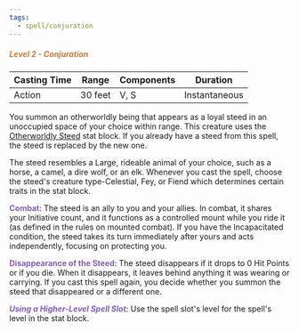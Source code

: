 ```yaml
---
tags:
  - spell/conjuration
---
```

##### *<span style="color:rgb(203, 123, 55)">Level 2 - Conjuration</span>*

|Casting Time|Range|Components|Duration|
|---|---|---|---|
|Action|30 feet|V, S|Instantaneous|
You summon an otherworldly being that appears as a loyal steed in an unoccupied space of your choice within range. This creature uses the [Otherworldly Steed](https://www.aidedd.org/monster/otherworldly-steed) stat block. If you already have a steed from this spell, the steed is replaced by the new one. 

The steed resembles a Large, rideable animal of your choice, such as a horse, a camel, a dire wolf, or an elk. Whenever you cast the spell, choose the steed's creature type-Celestial, Fey, or Fiend which determines certain traits in the stat block. 

**<span style="color:rgb(134, 93, 187)">Combat</span>**: The steed is an ally to you and your allies. In combat, it shares your Initiative count, and it functions as a controlled mount while you ride it (as defined in the rules on mounted combat). If you have the Incapacitated condition, the steed takes its turn immediately after yours and acts independently, focusing on protecting you.

**<span style="color:rgb(134, 93, 187)">Disappearance of the Steed</span>**: The steed disappears if it drops to 0 Hit Points or if you die. When it disappears, it leaves behind anything it was wearing or carrying. If you cast this spell again, you decide whether you summon the steed that disappeared or a different one.

***<span style="color:rgb(134, 93, 187)">Using a Higher-Level Spell Slot</span>***: Use the spell slot's level for the spell's level in the stat block.